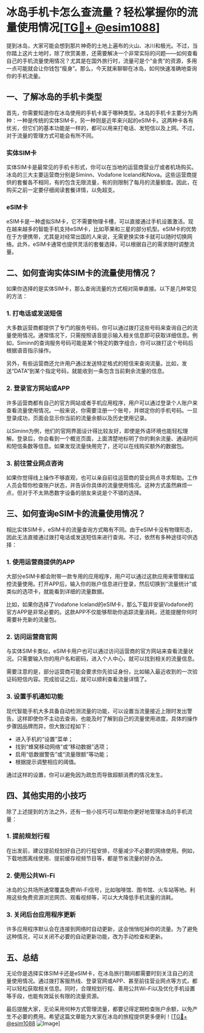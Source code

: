 # 冰岛手机卡怎么查流量？轻松掌握你的流量使用情况[[TG💪+ @esim1088](https://t.me/s/esim1088)]

提到冰岛，大家可能会想到那片神奇的土地上遍布的火山、冰川和极光。不过，当你踏上这片土地时，除了欣赏美景，还需要解决一个非常实际的问题——如何查看自己的手机流量使用情况？尤其是在国外旅行时，流量可是个“金贵”的资源，多用一点可能就会让你钱包“瘦身”。那么，今天就来聊聊在冰岛，如何快速准确地查询你的手机流量。

## 一、了解冰岛的手机卡类型

首先，你需要知道你在冰岛使用的手机卡属于哪种类型。冰岛的手机卡主要分为两种：一种是传统的实体SIM卡，另一种则是近年来兴起的eSIM卡。这两种卡各有优劣，但它们的基本功能是一样的，都可以用来打电话、发短信以及上网。不过，对于流量的管理方式可能会有所不同。

### 实体SIM卡

实体SIM卡是最常见的手机卡形式，你可以在当地的运营商营业厅或者机场购买。冰岛的三大主要运营商分别是Siminn、Vodafone Iceland和Nova。这些运营商提供的套餐各不相同，有的包含无限流量，有的则限制了每月的流量额度。因此，在购买之前一定要仔细阅读套餐详情，以免超支。

### eSIM卡

eSIM卡是一种虚拟SIM卡，它不需要物理卡槽，可以直接通过手机设置激活。现在越来越多的智能手机支持eSIM卡，比如苹果和三星的部分机型。eSIM卡的优势在于方便携带，尤其是对经常出国的人来说，无需更换实体卡就可以随时切换网络。此外，eSIM卡通常也提供灵活的套餐选择，可以根据自己的需求随时调整流量。

## 二、如何查询实体SIM卡的流量使用情况？

如果你选择的是实体SIM卡，那么查询流量的方式相对简单直接。以下是几种常见的方法：

### 1. 打电话或发送短信

大多数运营商都提供了专门的服务号码，你可以通过拨打这些号码来查询自己的流量使用情况。通常情况下，只需按照语音提示输入相关信息即可获取详细信息。例如，Siminn的查询服务号码可能是某个特定的数字组合，你可以拨打这个号码后根据语音指示操作。

另外，有些运营商还允许用户通过发送特定格式的短信来查询流量。比如，发送“DATA”到某个指定号码，就能收到一条包含当前剩余流量的信息。

### 2. 登录官方网站或APP

许多运营商都有自己的官方网站或者手机应用程序，用户可以通过登录个人账户来查看流量使用情况。一般来说，你需要注册一个账号，并绑定你的手机号码。一旦登录成功，页面会显示你当前的流量余额以及历史使用记录。

以Siminn为例，他们的官网界面设计得比较友好，即使是外语环境也能轻松理解。登录后，你会看到一个概览页面，上面清楚地标明了你的剩余流量、通话时间和短信条数等信息。如果发现流量快用完了，还可以在线购买额外的数据包。

### 3. 前往营业网点咨询

如果你觉得线上操作不够直观，也可以亲自前往运营商的营业网点寻求帮助。工作人员会帮你检查账户状态，并告诉你具体的流量使用情况。这种方式虽然麻烦一点，但对于不太熟悉数字设备的朋友来说是个不错的选择。

## 三、如何查询eSIM卡的流量使用情况？

相比实体SIM卡，eSIM卡的流量查询方式略有不同。由于eSIM卡没有物理形态，因此无法直接通过拨打电话或发送短信来进行查询。不过，依然有多种途径可供选择：

### 1. 使用运营商提供的APP

大部分eSIM卡都会附带一款专用的应用程序，用户可以通过这款应用来管理和监控流量使用。打开APP后，输入你的账户信息进行登录，然后切换到“流量统计”或类似的选项卡，就能看到详细的流量数据。

比如，如果你选择了Vodafone Iceland的eSIM卡，那么下载并安装Vodafone的官方APP是非常必要的。这款APP不仅能够帮助你追踪流量消耗，还能提醒你何时需要补充新的流量包。

### 2. 访问运营商官网

与实体SIM卡类似，eSIM卡用户也可以通过访问运营商的官方网站来查看流量状况。只需要输入你的用户名和密码，进入个人中心，就可以找到相关的流量信息。

需要注意的是，部分运营商可能会要求你先验证身份，比如输入最近收到的一次验证码短信内容。完成验证之后，就可以顺利查看流量详情了。

### 3. 设置手机通知功能

现代智能手机大多具备自动检测流量的功能，可以设置当流量接近上限时发出警告。这样即使你不主动去查询，也能及时了解到自己的流量使用进度。具体的操作步骤因品牌而异，但大致过程如下：

- 进入手机的“设置”菜单；
- 找到“蜂窝移动网络”或“移动数据”选项；
- 启用“低数据警告”或“流量限额”等功能；
- 根据提示调整相应的阈值。

通过这样的设置，你可以避免因为疏忽而导致超额消费的情况发生。

## 四、其他实用的小技巧

除了上述提到的方法之外，还有一些小技巧可以帮助你更好地管理冰岛的手机流量：

### 1. 提前规划行程

在出发前，建议提前规划好自己的行程安排，尽量减少不必要的网络使用。例如，下载地图离线使用、提前缓存视频节目等，都是节省流量的好办法。

### 2. 使用公共Wi-Fi

冰岛的公共场所通常覆盖免费Wi-Fi信号，比如咖啡馆、图书馆、火车站等地。利用这些免费资源浏览网页、观看视频等，可以大大降低手机流量的消耗。

### 3. 关闭后台应用程序更新

许多应用程序默认会在连接到网络时自动更新，这会悄悄吃掉你的流量。为了避免这种情况，可以关闭不必要的自动更新功能，改为手动检查和更新。

## 五、总结

无论你是选择实体SIM卡还是eSIM卡，在冰岛旅行期间都需要时刻关注自己的流量使用情况。通过拨打客服热线、登录官网或APP、甚至前往营业网点等方式，都可以轻松获取相关信息。同时，合理规划行程、善用公共Wi-Fi以及优化手机设置等手段，也能有效延长有限的流量资源。

最后提醒大家，无论采用何种方式管理流量，都要记得定期检查账户余额，以免产生不必要的费用。希望这篇文章能为大家在冰岛的旅程提供更多便利！[[TG💪+ @esim1088](https://t.me/s/esim1088) ![Image](https://i.postimg.cc/4NQfJmqS/Snipaste-2025-05-13-00-14-12.png)]